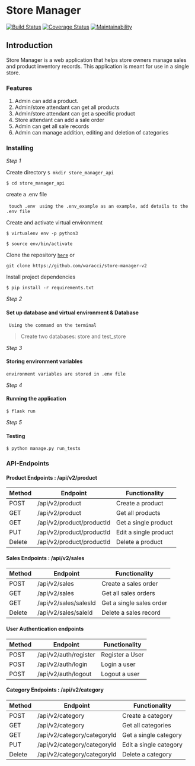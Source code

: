 # Store Manager

[![Build Status](https://travis-ci.com/waracci/store-manager-v2.svg?branch=master)](https://travis-ci.com/waracci/store-manager-v2)
[![Coverage Status](https://coveralls.io/repos/github/waracci/store-manager-v2/badge.svg?branch=ft-auth-product-sales-endpoints-161431065)](https://coveralls.io/github/waracci/store-manager-v2?branch=ft-auth-product-sales-endpoints-161431065)
[![Maintainability](https://api.codeclimate.com/v1/badges/cbaff03d141b6cd93d47/maintainability)](https://codeclimate.com/github/waracci/store-manager-v2/maintainability)

## Introduction

Store Manager is a web application that helps store owners manage sales and product inventory records. This application is meant for use in a single store.

### Features

1. Admin can add a product.
2. Admin/store attendant can get all products
3. Admin/store attendant can get a specific product
4. Store attendant can add a sale order
5. Admin can get all sale records
6. Admin can manage addition, editing and deletion of categories

### Installing

*Step 1*

Create directory
```$ mkdir store_manager_api```

```$ cd store_manager_api```

create a .env file

``` touch .env```
``` using the .env_example as an example, add details to the .env file```

Create and activate virtual environment

```$ virtualenv env -p python3```


```$ source env/bin/activate ```

Clone the repository [```here```](https://github.com/waracci/store-manager-v2) or 

``` git clone https://github.com/waracci/store-manager-v2 ```

Install project dependencies 


```$ pip install -r requirements.txt```


*Step 2* 

#### Set up database and virtual environment & Database 

``` Using the command on the terminal```
> Create two databases: store and test_store

*Step 3*

#### Storing environment variables 

```
environment variables are stored in .env file
```

*Step 4*

#### Running the application

```$ flask run``` 

*Step 5*

#### Testing

```$ python manage.py run_tests```

### API-Endpoints

#### Product Endpoints : /api/v2/product

Method | Endpoint | Functionality
--- | --- | ---
POST        | /api/v2/product                       | Create a product
GET         | /api/v2/product                       | Get all products
GET         | /api/v2/product/productId             | Get a single product
PUT         | /api/v2/product/productId             | Edit a single product
Delete      | /api/v2/product/productId             | Delete a product

#### Sales Endpoints : /api/v2/sales

Method | Endpoint | Functionality
--- | --- | ---
POST            | /api/v2/sales             | Create a sales order
GET             | /api/v2/sales             | Get all sales orders
GET             | /api/v2/sales/salesId     | Get a single sales order
Delete          | /api/v2/sales/saleId      | Delete a sales record

#### User Authentication endpoints

Method | Endpoint | Functionality
--- | --- | ---
POST                | /api/v2/auth/register         | Register a User
POST                | /api/v2/auth/login            | Login a user
POST                | /api/v2/auth/logout           | Logout a user

#### Category Endpoints : /api/v2/category

Method | Endpoint | Functionality
--- | --- | ---
POST        | /api/v2/category                        | Create a category
GET         | /api/v2/category                        | Get all categories
GET         | /api/v2/category/categoryId             | Get a single category
PUT         | /api/v2/category/categoryId             | Edit a single category
Delete      | /api/v2/category/categoryId             | Delete a category

